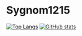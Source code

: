 # Sygnom1215
[![Top Langs](https://github-readme-stats.vercel.app/api/top-langs/?username=anuraghazra&hide=ShaderLab&layout=compact)](https://github.com/Sygnom1215/github-readme-stats)
[![GitHub stats](https://github-readme-stats.vercel.app/api?username=Sygnom1215)](https://github.com/Sygnom1215)

